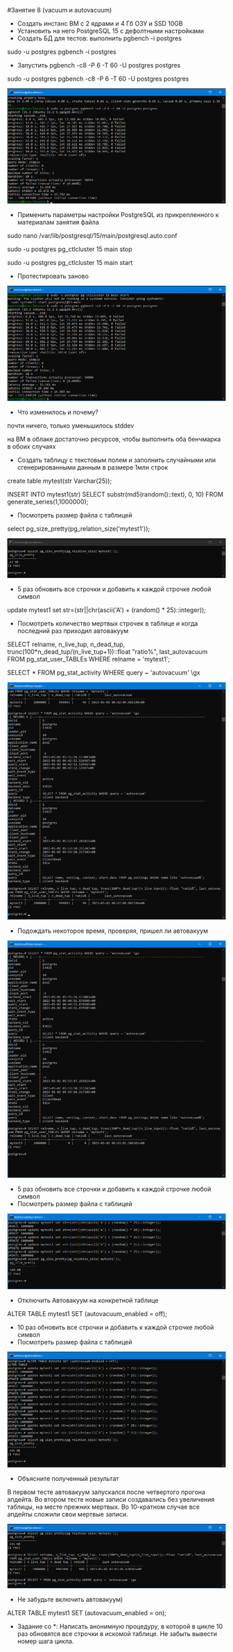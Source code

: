 #Занятие 8 (vacuum и autovacuum)
* Создать инстанс ВМ с 2 ядрами и 4 Гб ОЗУ и SSD 10GB
* Установить на него PostgreSQL 15 с дефолтными настройками
* Создать БД для тестов: выполнить pgbench -i postgres

sudo -u postgres pgbench -i postgres

* Запустить pgbench -c8 -P 6 -T 60 -U postgres postgres

sudo -u postgres pgbench -c8 -P 6 -T 60 -U postgres postgres

![Первый запуск бенчмарка](pgbench1.png)

* Применить параметры настройки PostgreSQL из прикрепленного к материалам занятия файла

sudo nano /var/lib/postgresql/15/main/postgresql.auto.conf

sudo -u postgres pg_ctlcluster 15 main stop

sudo -u postgres pg_ctlcluster 15 main start

* Протестировать заново

![Второй запуск бенчмарка](pgbench2.png)

* Что изменилось и почему?

почти ничего, только уменьшилось stddev

на ВМ в облаке достаточно ресурсов, чтобы выполнить оба бенчмарка в обоих случаях

* Создать таблицу с текстовым полем и заполнить случайными или сгенерированными данным в размере 1млн строк

create table mytest(str Varchar(25));

INSERT INTO mytest1(str) SELECT substr(md5(random()::text), 0, 10) FROM generate_series(1,1000000);

* Посмотреть размер файла с таблицей

 select pg_size_pretty(pg_relation_size('mytest1'));

![Размер таблицы](pg_size.png)

* 5 раз обновить все строчки и добавить к каждой строчке любой символ

update mytest1 set str=(str||chr(ascii('A') + (random() * 25)::integer));

* Посмотреть количество мертвых строчек в таблице и когда последний раз приходил автовакуум

SELECT relname, n_live_tup, n_dead_tup, trunc(100*n_dead_tup/(n_live_tup+1))::float "ratio%", last_autovacuum FROM pg_stat_user_TABLEs WHERE relname = 'mytest1';

SELECT * FROM pg_stat_activity WHERE query ~ 'autovacuum' \gx

![Ждем](autovacuum1.png)

* Подождать некоторое время, проверяя, пришел ли автовакуум

![Пришел](autovacuum2.png)

* 5 раз обновить все строчки и добавить к каждой строчке любой символ
* Посмотреть размер файла с таблицей

![Размер 1](pg_size1.png)

* Отключить Автовакуум на конкретной таблице

ALTER TABLE mytest1 SET (autovacuum_enabled = off);

* 10 раз обновить все строчки и добавить к каждой строчке любой символ
* Посмотреть размер файла с таблицей

![Размер 2](pg_size2.png)

* Объясните полученный результат

В первом тесте автовакуум запускался после четвертого прогона апдейта.
 Во втором тесте новые записи создавались без увеличения таблицы, на месте прежних мертвых.
 Во 10-кратном случае все апдейты сложили свои мертвые записи.

![Размер и строки](pg_size3.png)

* Не забудьте включить автовакуум)

ALTER TABLE mytest1 SET (autovacuum_enabled = on);

* Задание со *:
Написать анонимную процедуру, в которой в цикле 10 раз обновятся все строчки в искомой таблице.
Не забыть вывести номер шага цикла.